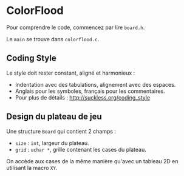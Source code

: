 # ColorFlood

Pour comprendre le code, commencez par lire `board.h`.

Le `main` se trouve dans `colorflood.c`.

## Coding Style

Le style doit rester constant, aligné et harmonieux :
- Indentation avec des tabulations, alignement avec des espaces.
- Anglais pour les symboles, français pour les commentaires.
- Pour plus de détails : http://suckless.org/coding_style

## Design du plateau de jeu

Une structure `Board` qui contient 2 champs :
- `size` : `int`, largeur du plateau.
- `grid` : `uchar *`, grille contenant les cases du plateau.

On accède aux cases de la même manière qu'avec un tableau 2D en
utilisant la macro `XY`.

